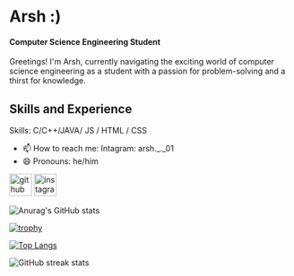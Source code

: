 # Arsh :)  
#### Computer Science Engineering Student
Greetings! I'm Arsh, currently navigating the exciting world of computer science engineering as a student with a passion for problem-solving and a thirst for knowledge. 

## Skills and Experience  

Skills: C/C++/JAVA/ JS / HTML / CSS

- 📫 How to reach me: Intagram: arsh._._01 
- 😄 Pronouns: he/him 


[<img src='https://cdn.jsdelivr.net/npm/simple-icons@3.0.1/icons/github.svg' alt='github' height='40'>](https://github.com/ArshBakshi)  [<img src='https://cdn.jsdelivr.net/npm/simple-icons@3.0.1/icons/instagram.svg' alt='instagram' height='40'>](https://www.instagram.com/arsh._._01/)  

![Anurag's GitHub stats](https://github-readme-stats.vercel.app/api?username=ArshBakshi&show_icons=true&theme=radical)

[![trophy](https://github-profile-trophy.vercel.app/?username=ArshBakshi)](https://github.com/ryo-ma/github-profile-trophy)

[![Top Langs](https://github-readme-stats.vercel.app/api/top-langs/?username=ArshBakshi)](https://github.com/anuraghazra/github-readme-stats)

![GitHub streak stats](https://streak-stats.demolab.com/?user=ArshBakshi)  


